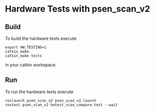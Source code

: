 <!--
Copyright (c) 2020 Pilz GmbH & Co. KG

Licensed under the Apache License, Version 2.0 (the "License");
you may not use this file except in compliance with the License.
You may obtain a copy of the License at

    http://www.apache.org/licenses/LICENSE-2.0

Unless required by applicable law or agreed to in writing, software
distributed under the License is distributed on an "AS IS" BASIS,
WITHOUT WARRANTIES OR CONDITIONS OF ANY KIND, either express or implied.
See the License for the specific language governing permissions and
limitations under the License.

-->

# Hardware Tests with psen_scan_v2

## Build
To build the hardware tests execute
```
export HW_TESTING=1
catkin_make
catkin_make tests
```
in your catkin workspace.

## Run
To run the hardware tests execute
```
roslaunch psen_scan_v2 psen_scan_v2.launch
rostest psen_scan_v2 hwtest_scan_compare.test --wait
```